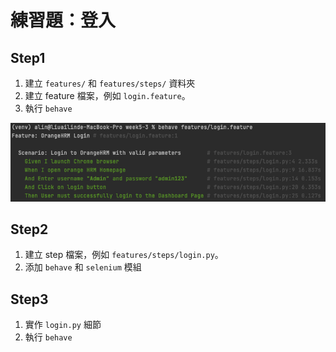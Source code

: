 # 練習題：登入

## Step1

1. 建立 `features/` 和 `features/steps/` 資料夾
1. 建立 feature 檔案，例如 `login.feature`。
1. 執行 `behave`

![](assets/login_feature.png)

<!--
````
Feature: OrangeHRM Login

  Scenario: Login to OrangeHRM with valid parameters
    Given I launch Chrome browser
    When I open orange HRM Homepage
    And Enter username "admin" and password "admin123"
    And Click on login button
    Then User must successfully login to the Dashboard Page
``` -->

## Step2

1. 建立 step 檔案，例如 `features/steps/login.py`。
1. 添加 `behave` 和 `selenium` 模組

## Step3

1. 實作 `login.py` 細節
1. 執行 `behave`
